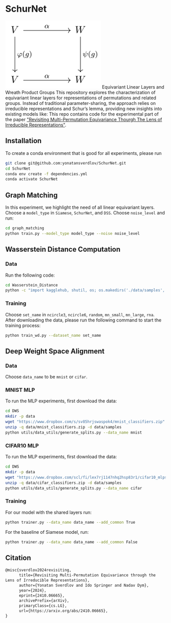 # SchurNet
![Graph Structures](images/Equivariant_map_commutative_diagram.png)
Equivariant Linear Layers and Wreath Product Groups
This repository explores the characterization of equivariant linear layers for representations of permutations and related groups. Instead of traditional parameter-sharing, the approach relies on irreducible representations and Schur’s lemma, providing new insights into existing models like:
This repo contains code for the experimental part of the paper ["Revisiting Multi-Permutation Equivariance Thourgh The Lens of Irreducible Representations"](https://arxiv.org/abs/2410.06665).

## Installation
To create a conda environment that is good for all experiments, please run 
```bash
git clone git@github.com:yonatansverdlov/SchurNet.git
cd SchurNet
conda env create -f dependencies.yml 
conda activate SchurNet
```
## Graph Matching
In this experiment, we highlight the need of all linear equivariant layers. 
Choose a `model_type` in `Siamese`, `SchurNet`, and `DSS`. Choose `noise_level` and run:
```bash
cd graph_matching
python train.py --model_type model_type --noise noise_level
```
## Wasserstein Distance Computation
### Data
Run the following code:
```bash
cd Wasserstein_Distance
python -c "import kagglehub, shutil, os; os.makedirs('./data/samples', exist_ok=True); p=kagglehub.dataset_download('yonatansverdlov/data-for-wasserstein-distance-computation'); [shutil.move(os.path.join(p, f), os.path.join('./data/samples', f)) for f in os.listdir(p)]; shutil.rmtree(p, ignore_errors=True); print('Dataset downloaded directly to: ./data/samples')"
```
### Training
Choose `set_name` in `ncircle3`, `ncircle6`, `random`, `mn_small`, `mn_large`, `rna`.
After downloading the data, please run the following command to start the training process:
```bash
python train_wd.py --dataset_name set_name
```
## Deep Weight Space Alignment
### Data
Choose `data_name` to be `mnist` or `cifar`.

### MNIST MLP
To run the MLP experiments, first download the data:
```bash
cd DWS
mkdir -p data
wget "https://www.dropbox.com/s/sv85hrjswaspok4/mnist_classifiers.zip" -P data
unzip -q data/mnist_classifiers.zip -d data/samples
python utils/data_utils/generate_splits.py --data_name mnist
```
### CIFAR10 MLP
To run the MLP experiments, first download the data:
```bash
cd DWS
mkdir -p data
wget "https://www.dropbox.com/scl/fi/lex7rj1147nhq2hsp83r1/cifar10_mlps.zip?rlkey=tiyq14zl70hjbmhq2y9sg14xo&dl=1" -P data/
unzip -q data/cifar_classifiers.zip -d data/samples
python utils/data_utils/generate_splits.py --data_name cifar
```
### Training
For our model with the shared layers run:
```bash
python trainer.py --data_name data_name --add_common True
```
For the baseline of Siamese model, run:
```bash
python trainer.py --data_name data_name --add_common False
```

## Citation
```
@misc{sverdlov2024revisiting,
      title={Revisiting Multi-Permutation Equivariance through the Lens of Irreducible Representations}, 
      author={Yonatan Sverdlov and Ido Springer and Nadav Dym},
      year={2024},
      eprint={2410.06665},
      archivePrefix={arXiv},
      primaryClass={cs.LG},
      url={https://arxiv.org/abs/2410.06665}, 
}
```
